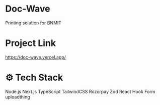 # Doc-Wave
Printing solution for BNMIT

# Project Link
https://doc-wave.vercel.app/

# ⚙️ Tech Stack
Node.js
Next.js
TypeScript
TailwindCSS
Rozorpay
Zod
React Hook Form
uploadthing
